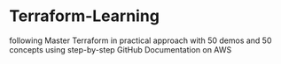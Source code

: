 # Terraform-Learning
following Master Terraform in practical approach with 50 demos and 50 concepts using step-by-step GitHub Documentation on AWS
